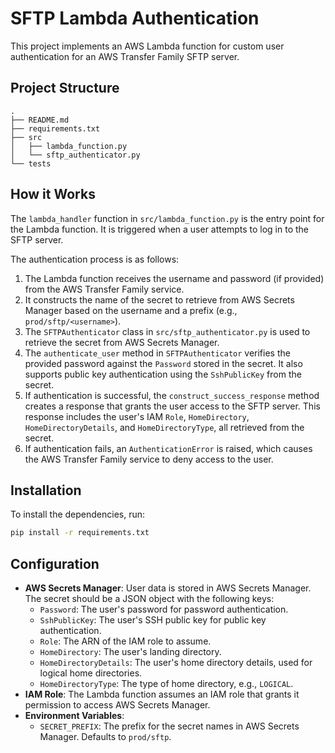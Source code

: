 # SFTP Lambda Authentication

This project implements an AWS Lambda function for custom user authentication for an AWS Transfer Family SFTP server.

## Project Structure

```
.
├── README.md
├── requirements.txt
├── src
│   ├── lambda_function.py
│   └── sftp_authenticator.py
└── tests
```

## How it Works

The `lambda_handler` function in `src/lambda_function.py` is the entry point for the Lambda function. It is triggered when a user attempts to log in to the SFTP server.

The authentication process is as follows:

1.  The Lambda function receives the username and password (if provided) from the AWS Transfer Family service.
2.  It constructs the name of the secret to retrieve from AWS Secrets Manager based on the username and a prefix (e.g., `prod/sftp/<username>`).
3.  The `SFTPAuthenticator` class in `src/sftp_authenticator.py` is used to retrieve the secret from AWS Secrets Manager.
4.  The `authenticate_user` method in `SFTPAuthenticator` verifies the provided password against the `Password` stored in the secret. It also supports public key authentication using the `SshPublicKey` from the secret.
5.  If authentication is successful, the `construct_success_response` method creates a response that grants the user access to the SFTP server. This response includes the user's IAM `Role`, `HomeDirectory`, `HomeDirectoryDetails`, and `HomeDirectoryType`, all retrieved from the secret.
6.  If authentication fails, an `AuthenticationError` is raised, which causes the AWS Transfer Family service to deny access to the user.

## Installation

To install the dependencies, run:

```bash
pip install -r requirements.txt
```

## Configuration

-   **AWS Secrets Manager**: User data is stored in AWS Secrets Manager. The secret should be a JSON object with the following keys:
    -   `Password`: The user's password for password authentication.
    -   `SshPublicKey`: The user's SSH public key for public key authentication.
    -   `Role`: The ARN of the IAM role to assume.
    -   `HomeDirectory`: The user's landing directory.
    -   `HomeDirectoryDetails`: The user's home directory details, used for logical home directories.
    -   `HomeDirectoryType`: The type of home directory, e.g., `LOGICAL`.
-   **IAM Role**: The Lambda function assumes an IAM role that grants it permission to access AWS Secrets Manager.
-   **Environment Variables**:
    -   `SECRET_PREFIX`: The prefix for the secret names in AWS Secrets Manager. Defaults to `prod/sftp`.
